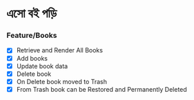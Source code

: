 # এসো বই পড়ি

### Feature/Books
 - [x] Retrieve and Render All Books
 - [x] Add books
 - [x] Update book data
 - [x] Delete book
 - [x] On Delete book moved to Trash
 - [x] From Trash book can be Restored and Permanently Deleted
